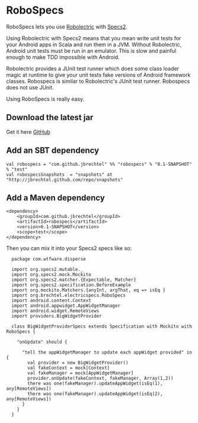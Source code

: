 RoboSpecs
=========

RoboSpecs lets you use [Robolectric](http://pivotal.github.com/robolectric/) with [Specs2](http://specs2.org).

Using Robolectric with Specs2 means that you mean write unit tests for your Android apps 
in Scala and run them in a JVM.  Without Robolectric, Android unit tests must be run in 
an emulator.  This is slow and painful enough to make TDD impossible with Android.

Robolectric provides a JUnit test runner which does some class loader magic at runtime 
to give your unit tests fake versions of Android framework classes.  Robospecs is 
similar to Robolectric's JUnit test runner.  Robospecs does not use JUnit.

Using RoboSpecs is really easy.

Download the latest jar
----------------
Get it here [GitHub](https://github.com/jbrechtel/robospecs/archives/master)

Add an SBT dependency
-----------

    val robospecs = "com.github.jbrechtel" %% "robospecs" % "0.1-SNAPSHOT" % "test"
    val robospecsSnapshots  = "snapshots" at "http://jbrechtel.github.com/repo/snapshots"

Add a Maven dependency
-----------

    <dependency>
        <groupId>com.github.jbrechtel</groupId>
        <artifactId>robospecs</artifactId>
        <version>0.1-SNAPSHOT</version>
        <scope>test</scope>
    </dependency>
      
Then you can mix it into your Specs2 specs like so:

      package com.wtfware.disperse

      import org.specs2.mutable._
      import org.specs2.mock.Mockito
      import org.specs2.matcher.{Expectable, Matcher}
      import org.specs2.specification.BeforeExample
      import org.mockito.Matchers.{anyInt, argThat, eq => isEq }
      import org.brechtel.electricspecs.RoboSpecs
      import android.content.Context
      import android.appwidget.AppWidgetManager
      import android.widget.RemoteViews
      import providers.BigWidgetProvider

      class BigWidgetProviderSpecs extends Specification with Mockito with RoboSpecs {

        "onUpdate" should {

          "tell the appWidgetManager to update each appWidget provided" in {
            val provider = new BigWidgetProvider()
            val fakeContext = mock[Context]
            val fakeManager = mock[AppWidgetManager]
            provider.onUpdate(fakeContext, fakeManager, Array(1,2))
            there was one(fakeManager).updateAppWidget(isEq(1), any[RemoteViews])
            there was one(fakeManager).updateAppWidget(isEq(2), any[RemoteViews])
          }
        }
      }